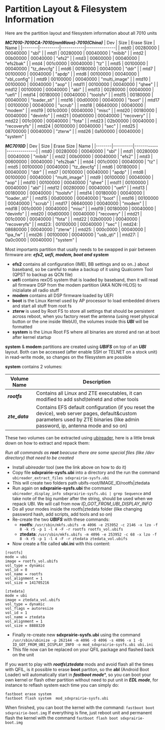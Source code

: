 # Partition Layout & Filesystem Information

Here are the partition layout and filesystem information about all 7010 units

***MC7010-7010CA-7010(mmWave)-7010(China)***
| Dev    | Size     | Erase Size | Name          |
|--------|----------|------------|---------------|
| mtd0   | 00280000 | 00040000   | "sbl"         |
| mtd1   | 00280000 | 00040000   | "mibib"       |
| mtd2   | 00b00000 | 00040000   | "efs2"        |
| mtd3   | 00600000 | 00040000   | "efs2bak"     |
| mtd4   | 001c0000 | 00040000   | "tz"          |
| mtd5   | 00100000 | 00040000   | "tz_devcfg"   |
| mtd6   | 00180000 | 00040000   | "ddr"         |
| mtd7   | 00100000 | 00040000   | "apdp"        |
| mtd8   | 00100000 | 00040000   | "xbl_config"  |
| mtd9   | 00100000 | 00040000   | "multi_image" |
| mtd10  | 00100000 | 00040000   | "aop"         |
| mtd11  | 00100000 | 00040000   | "qhee"        |
| mtd12  | 00100000 | 00040000   | "abl"         |
| mtd13  | 00280000 | 00040000   | "uefi"        |
| mtd14  | 00180000 | 00040000   | "toolsfv"     |
| mtd15  | 00180000 | 00040000   | "loader_sti"  |
| mtd16  | 00d00000 | 00040000   | "boot"        |
| mtd17  | 00100000 | 00040000   | "scrub"       |
| mtd18  | 06640000 | 00040000   | "modem"       |
| mtd19  | 001c0000 | 00040000   | "misc"        |
| mtd20  | 00180000 | 00040000   | "devinfo"     |
| mtd21  | 00d00000 | 00040000   | "recovery"    |
| mtd22  | 001c0000 | 00040000   | "fota"        |
| mtd23  | 02b00000 | 00040000   | "recoveryfs"  |
| mtd24  | 00100000 | 00040000   | "sec"         |
| mtd25  | 08700000 | 00040000   | "zterw"       |
| mtd26  | 0a100000 | 00040000   | "system"      |

***MC7010D***
|   Dev  |   Size   | Erase Size |      Name     |
|--------|----------|------------|---------------|
| mtd0   | 00280000 | 00040000   | "sbl"         |
| mtd1   | 00280000 | 00040000   | "mibib"       |
| mtd2   | 00b00000 | 00040000   | "efs2"        |
| mtd3   | 00600000 | 00040000   | "efs2bak"     |
| mtd4   | 001c0000 | 00040000   | "tz"          |
| mtd5   | 00100000 | 00040000   | "tz_devcfg"   |
| mtd6   | 00180000 | 00040000   | "ddr"         |
| mtd7   | 00100000 | 00040000   | "apdp"        |
| mtd8   | 00100000 | 00040000   | "multi_image" |
| mtd9   | 00100000 | 00040000   | "aop"         |
| mtd10  | 00100000 | 00040000   | "qhee"        |
| mtd11  | 00100000 | 00040000   | "abl"         |
| mtd12  | 00280000 | 00040000   | "uefi"        |
| mtd13  | 00180000 | 00040000   | "toolsfv"     |
| mtd14  | 00180000 | 00040000   | "loader_sti"  |
| mtd15  | 00d00000 | 00040000   | "boot"        |
| mtd16  | 00100000 | 00040000   | "scrub"       |
| mtd17  | 06640000 | 00040000   | "modem"       |
| mtd18  | 001c0000 | 00040000   | "misc"        |
| mtd19  | 00180000 | 00040000   | "devinfo"     |
| mtd20  | 00d00000 | 00040000   | "recovery"    |
| mtd21  | 001c0000 | 00040000   | "fota"        |
| mtd22  | 02b00000 | 00040000   | "recoveryfs"  |
| mtd23: | 00100000 | 00040000   | "sec"         |
| mtd24: | 08680000 | 00040000   | "zterw"       |
| mtd25: | 000c0000 | 00040000   | "ipa_fw"      |
| mtd26: | 00100000 | 00040000   | "usb_qti"     |
| mtd27: | 0a0c0000 | 00040000   | "system"      |

Most importants partition that usally needs to be swapped in pair between firmware are: ***efs2, uefi, modem, boot and system***

- **efs2** contains all configuration (IMEI, BB settings and so on..) about baseband, so be careful to make a backup of it using Qualcomm Tool (QPST to backup as QCN file)
- **uefi** contains rexOS system that is loaded by baseband, then it will read all firmware DSP from the modem partition (AKA NON-HLOS) to inizialiate all radio stuff
- **modem** contains all DSP firmware loaded by UEFI
- **boot** is the Linux Kernel used by AP processor to load embedded drivers and start all stuff from root fs
- **zterw** is used by Root FS to store all settings that should be persistent across reboot, when you factory reset the antenna (using reset physical button or the one inside WebUI), the volumes inside this ***UBI*** will be formatted
- **system** is the Linux Root FS where all binaries are stored and ran at boot after kernel startup

**system** & **modem** partitions are created using ***UBIFS*** on top of an ***UBI*** layout. Both can be accessed (after enable SSH or TELNET on a stock unit) in read-write mode, so changes on the filesystem are possible

**system** contains 2 volumes:

| Volume Name | Description                                                                                              |
|-------------|----------------------------------------------------------------------------------------------------------|
| ***rootfs***      | Contains all Linux and ZTE executables, it can modified to add sshd\telnetd and other tools        |
| ***zte_data***    | Contains EFS default configuration (if you reset the device), web server pages, default&custom parameters used by ZTE binaries (like admin password, ip, antenna mode and so on) |

These two volumes can be extracted using [ubireader](https://github.com/onekey-sec/ubi_reader), here is a little break down on how to extract and repack them:

*Run all commands as **root** beacuse there are some special files (like /dev directory) that need to be created*

- Install *ubireader* tool (see the link above on how to do it)
- Copy file **sdxprairie-sysfs.ubi** into a directory and the run the command `ubireader_extract_files sdxprairie-sysfs.ubi`
- This will create two folders path ubifs-root/IMAGE_ID/rootfs|ztedata
- Run again on **sdxprairie-sysfs.ubi** the command `ubireader_display_info sdxprairie-sysfs.ubi | grep Sequence` and take note of the big number after the string, should be used when we repack UBI. We will call from now *ID_GOT_FROM_UBI_DISPLAY_INFO*
- Do all your modes inside the rootfs|ztedata folder (like changing password hash, add scripts, add tools and so on)
- Re-create the two ***UBIFS*** with these commands:
    - **rootfs**: `/usr/sbin/mkfs.ubifs -m 4096 -e 253952 -c 2146 -x lzo -f 8 -k r5 -p 1 -l 4 -F -r rootfs rootfs_vol.ubifs`
    - **ztedata**: `/usr/sbin/mkfs.ubifs -m 4096 -e 253952 -c 68 -x lzo -f 8 -k r5 -p 1 -l 4 -F -r ztedata ztedata_vol.ubifs`
- Now create a file called **ubi.ini** with this content:
  
```
[rootfs]
mode = ubi
image = rootfs_vol.ubifs
vol_type = dynamic
vol_id = 0
vol_name = rootfs
vol_alignment = 1
vol_size = 141705216

[ztedata]
mode = ubi
image = ztedata_vol.ubifs
vol_type = dynamic
vol_flags = autoresize
vol_id = 1
vol_name = ztedata
vol_alignment = 1
vol_size = 8888320
```
- Finally re-create new **sdxprairie-sysfs.ubi** using the command `/usr/sbin/ubinize -p 262144 -m 4096 -O 4096 -s 4096 -x 1 -Q ID_GOT_FROM_UBI_DISPLAY_INFO -o mod_sdxprairie-sysfs.ubi ubi.ini`
- This file now can be replaced on your QFIL package and flashed back on the unit

If you want to play with ***rootfs\ztedata*** mods and avoid flash all the times with QFIL, is it possible to erase **boot** partiton, so the **abl** (Android Boot Loader) will automatically start in ***fastboot mode****, so you can boot your own kernel or flash other partition without need to put unit in ***EDL mode***, for instance to reflash system each time you can simply do:

```
fastboot erase system
fastboot flash system  mod_sdxprairie-sysfs.ubi
```

When finished, you can boot the kernel with the command: `fastboot boot sdxprairie-boot.img`
If everything is fine, just reboot unit and permanent flash the kernel with the command `fastboot flash boot sdxprairie-boot.img`

